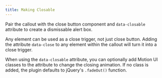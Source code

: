 ```yaml
---
title: Making Closable
---
```

Pair the callout with the close button component and `data-closable` attribute to create a dismissable alert box.

Any element can be used as a close trigger, not just close button. Adding the attribute `data-close` to any element within the callout will turn it into a close trigger.

When using the `data-closable` attribute, you can optionally add Motion UI classes to the attribute to change the closing animation. If no class is added, the plugin defaults to jQuery's `.fadeOut()` function.

